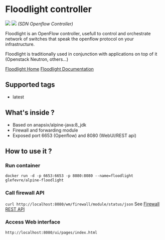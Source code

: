 # Floodlight controller

[![](https://images.microbadger.com/badges/image/glefevre/floodlight.svg)](https://microbadger.com/images/glefevre/floodlight "Get your own image badge on microbadger.com") [![](https://images.microbadger.com/badges/version/glefevre/floodlight.svg)](https://microbadger.com/images/glefevre/floodlight "Get your own version badge on microbadger.com")
*(SDN Openflow Controller)*

Floodlight is an OpenFlow controller, usefull to control and orchestrate network of switches that speak the openflow protocol on your infrastructure.

Floodlight is traditionally used in conjunction with applications on top of it (Openstack Neutron, others...)

[Floodlight Home](http://www.projectfloodlight.org/floodlight/)
[Floodlight Documentation](https://floodlight.atlassian.net/wiki/display/floodlightcontroller/Floodlight+Documentation)

## Supported tags
- latest

## What's inside ?
- Based on anapsix/alpine-java:8_jdk
- Firewall and forwarding module
- Exposed port 6653 (Openflow) and 8080 (WebUI/REST api)

## How to use it ?
### Run container
`docker run -d -p 6653:6653 -p 8080:8080 --name=floodlight glefevre/alpine-floodlight`

### Call firewall API
`curl http://localhost:8080/wm/firewall/module/status/json` 
See [Firewall REST API](https://floodlight.atlassian.net/wiki/display/floodlightcontroller/Firewall+REST+API)

### Access Web interface
`http://localhost:8080/ui/pages/index.html ` 


